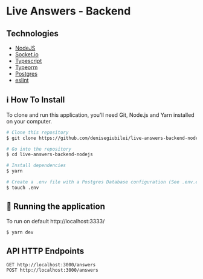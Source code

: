 # Live Answers - Backend

## Technologies

-  [NodeJS](https://nodejs.org/en/)
-  [Socket.io](https://socket.io/docs/v4/)
-  [Typescript](https://www.typescriptlang.org/)
-  [Typeorm](https://typeorm.io/#/)
-  [Postgres](https://www.postgresql.org/)
-  [eslint](https://eslint.org/)

## :information_source: How To Install

To clone and run this application, you'll need Git, Node.js and Yarn installed on your computer.

```bash
# Clone this repository
$ git clone https://github.com/denisegiubilei/live-answers-backend-nodejs.git

# Go into the repository
$ cd live-answers-backend-nodejs

# Install dependencies
$ yarn

# Create a .env file with a Postgres Database configuration (See .env.example)
$ touch .env

```
## :rocket: Running the application

To run on default http://localhost:3333/

```bash
$ yarn dev
```

## API HTTP Endpoints

```
GET http://localhost:3000/answers
POST http://localhost:3000/answers
```

